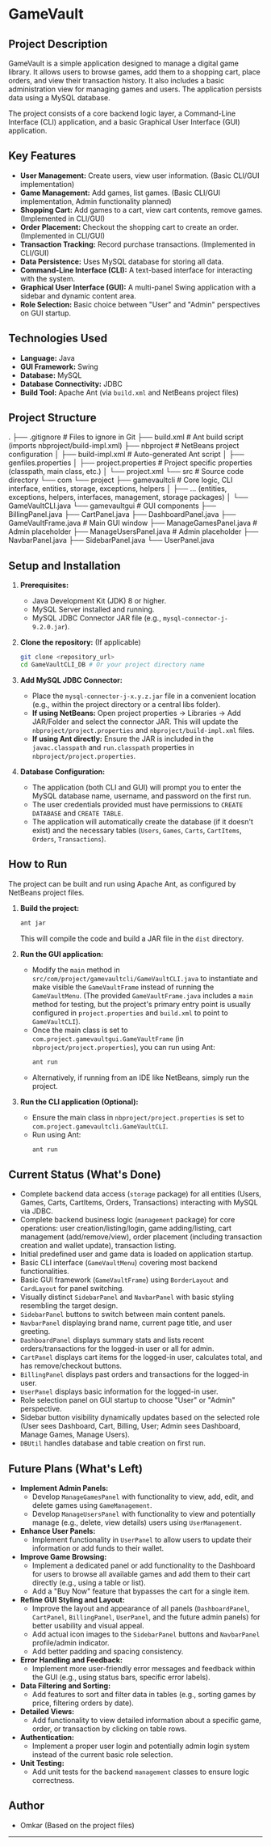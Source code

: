 # GameVault

## Project Description

GameVault is a simple application designed to manage a digital game library. It allows users to browse games, add them to a shopping cart, place orders, and view their transaction history. It also includes a basic administration view for managing games and users. The application persists data using a MySQL database.

The project consists of a core backend logic layer, a Command-Line Interface (CLI) application, and a basic Graphical User Interface (GUI) application.

## Key Features

*   **User Management:** Create users, view user information. (Basic CLI/GUI implementation)
*   **Game Management:** Add games, list games. (Basic CLI/GUI implementation, Admin functionality planned)
*   **Shopping Cart:** Add games to a cart, view cart contents, remove games. (Implemented in CLI/GUI)
*   **Order Placement:** Checkout the shopping cart to create an order. (Implemented in CLI/GUI)
*   **Transaction Tracking:** Record purchase transactions. (Implemented in CLI/GUI)
*   **Data Persistence:** Uses MySQL database for storing all data.
*   **Command-Line Interface (CLI):** A text-based interface for interacting with the system.
*   **Graphical User Interface (GUI):** A multi-panel Swing application with a sidebar and dynamic content area.
*   **Role Selection:** Basic choice between "User" and "Admin" perspectives on GUI startup.

## Technologies Used

*   **Language:** Java
*   **GUI Framework:** Swing
*   **Database:** MySQL
*   **Database Connectivity:** JDBC
*   **Build Tool:** Apache Ant (via `build.xml` and NetBeans project files)

## Project Structure
.
├── .gitignore # Files to ignore in Git
├── build.xml # Ant build script (imports nbproject/build-impl.xml)
├── nbproject # NetBeans project configuration
│ ├── build-impl.xml # Auto-generated Ant script
│ ├── genfiles.properties
│ ├── project.properties # Project specific properties (classpath, main class, etc.)
│ └── project.xml
└── src # Source code directory
└── com
└── project
├── gamevaultcli # Core logic, CLI interface, entities, storage, exceptions, helpers
│ ├── ... (entities, exceptions, helpers, interfaces, management, storage packages)
│ └── GameVaultCLI.java
└── gamevaultgui # GUI components
├── BillingPanel.java
├── CartPanel.java
├── DashboardPanel.java
├── GameVaultFrame.java # Main GUI window
├── ManageGamesPanel.java # Admin placeholder
├── ManageUsersPanel.java # Admin placeholder
├── NavbarPanel.java
├── SidebarPanel.java
└── UserPanel.java

## Setup and Installation

1.  **Prerequisites:**
    *   Java Development Kit (JDK) 8 or higher.
    *   MySQL Server installed and running.
    *   MySQL JDBC Connector JAR file (e.g., `mysql-connector-j-9.2.0.jar`).

2.  **Clone the repository:** (If applicable)
    ```bash
    git clone <repository_url>
    cd GameVaultCLI_DB # Or your project directory name
    ```

3.  **Add MySQL JDBC Connector:**
    *   Place the `mysql-connector-j-x.y.z.jar` file in a convenient location (e.g., within the project directory or a central libs folder).
    *   **If using NetBeans:** Open project properties -> Libraries -> Add JAR/Folder and select the connector JAR. This will update the `nbproject/project.properties` and `nbproject/build-impl.xml` files.
    *   **If using Ant directly:** Ensure the JAR is included in the `javac.classpath` and `run.classpath` properties in `nbproject/project.properties`.

4.  **Database Configuration:**
    *   The application (both CLI and GUI) will prompt you to enter the MySQL database name, username, and password on the first run.
    *   The user credentials provided must have permissions to `CREATE DATABASE` and `CREATE TABLE`.
    *   The application will automatically create the database (if it doesn't exist) and the necessary tables (`Users`, `Games`, `Carts`, `CartItems`, `Orders`, `Transactions`).

## How to Run

The project can be built and run using Apache Ant, as configured by NetBeans project files.

1.  **Build the project:**
    ```bash
    ant jar
    ```
    This will compile the code and build a JAR file in the `dist` directory.

2.  **Run the GUI application:**
    *   Modify the `main` method in `src/com/project/gamevaultcli/GameVaultCLI.java` to instantiate and make visible the `GameVaultFrame` instead of running the `GameVaultMenu`. (The provided `GameVaultFrame.java` includes a `main` method for testing, but the project's primary entry point is usually configured in `project.properties` and `build.xml` to point to `GameVaultCLI`).
    *   Once the main class is set to `com.project.gamevaultgui.GameVaultFrame` (in `nbproject/project.properties`), you can run using Ant:
        ```bash
        ant run
        ```
    *   Alternatively, if running from an IDE like NetBeans, simply run the project.

3.  **Run the CLI application (Optional):**
    *   Ensure the main class in `nbproject/project.properties` is set to `com.project.gamevaultcli.GameVaultCLI`.
    *   Run using Ant:
        ```bash
        ant run
        ```

## Current Status (What's Done)

*   Complete backend data access (`storage` package) for all entities (Users, Games, Carts, CartItems, Orders, Transactions) interacting with MySQL via JDBC.
*   Complete backend business logic (`management` package) for core operations: user creation/listing/login, game adding/listing, cart management (add/remove/view), order placement (including transaction creation and wallet update), transaction listing.
*   Initial predefined user and game data is loaded on application startup.
*   Basic CLI interface (`GameVaultMenu`) covering most backend functionalities.
*   Basic GUI framework (`GameVaultFrame`) using `BorderLayout` and `CardLayout` for panel switching.
*   Visually distinct `SidebarPanel` and `NavbarPanel` with basic styling resembling the target design.
*   `SidebarPanel` buttons to switch between main content panels.
*   `NavbarPanel` displaying brand name, current page title, and user greeting.
*   `DashboardPanel` displays summary stats and lists recent orders/transactions for the logged-in user or all for admin.
*   `CartPanel` displays cart items for the logged-in user, calculates total, and has remove/checkout buttons.
*   `BillingPanel` displays past orders and transactions for the logged-in user.
*   `UserPanel` displays basic information for the logged-in user.
*   Role selection panel on GUI startup to choose "User" or "Admin" perspective.
*   Sidebar button visibility dynamically updates based on the selected role (User sees Dashboard, Cart, Billing, User; Admin sees Dashboard, Manage Games, Manage Users).
*   `DBUtil` handles database and table creation on first run.

## Future Plans (What's Left)

*   **Implement Admin Panels:**
    *   Develop `ManageGamesPanel` with functionality to view, add, edit, and delete games using `GameManagement`.
    *   Develop `ManageUsersPanel` with functionality to view and potentially manage (e.g., delete, view details) users using `UserManagement`.
*   **Enhance User Panels:**
    *   Implement functionality in `UserPanel` to allow users to update their information or add funds to their wallet.
*   **Improve Game Browsing:**
    *   Implement a dedicated panel or add functionality to the Dashboard for users to browse all available games and add them to their cart directly (e.g., using a table or list).
    *   Add a "Buy Now" feature that bypasses the cart for a single item.
*   **Refine GUI Styling and Layout:**
    *   Improve the layout and appearance of all panels (`DashboardPanel`, `CartPanel`, `BillingPanel`, `UserPanel`, and the future admin panels) for better usability and visual appeal.
    *   Add actual icon images to the `SidebarPanel` buttons and `NavbarPanel` profile/admin indicator.
    *   Add better padding and spacing consistency.
*   **Error Handling and Feedback:**
    *   Implement more user-friendly error messages and feedback within the GUI (e.g., using status bars, specific error labels).
*   **Data Filtering and Sorting:**
    *   Add features to sort and filter data in tables (e.g., sorting games by price, filtering orders by date).
*   **Detailed Views:**
    *   Add functionality to view detailed information about a specific game, order, or transaction by clicking on table rows.
*   **Authentication:**
    *   Implement a proper user login and potentially admin login system instead of the current basic role selection.
*   **Unit Testing:**
    *   Add unit tests for the backend `management` classes to ensure logic correctness.

## Author

*   Omkar (Based on the project files)

---
